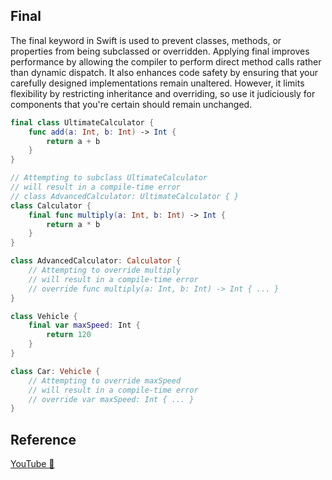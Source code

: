 ## Final

The final keyword in Swift is used to prevent classes, methods, or properties from being subclassed or overridden. Applying final improves performance by allowing the compiler to perform direct method calls rather than dynamic dispatch. It also enhances code safety by ensuring that your carefully designed implementations remain unaltered. However, it limits flexibility by restricting inheritance and overriding, so use it judiciously for components that you're certain should remain unchanged.

```swift
final class UltimateCalculator {
    func add(a: Int, b: Int) -> Int {
        return a + b
    }
}

// Attempting to subclass UltimateCalculator
// will result in a compile-time error
// class AdvancedCalculator: UltimateCalculator { }
class Calculator {
    final func multiply(a: Int, b: Int) -> Int {
        return a * b
    }
}

class AdvancedCalculator: Calculator {
    // Attempting to override multiply
    // will result in a compile-time error
    // override func multiply(a: Int, b: Int) -> Int { ... }
}

class Vehicle {
    final var maxSpeed: Int {
        return 120
    }
}

class Car: Vehicle {
    // Attempting to override maxSpeed
    // will result in a compile-time error
    // override var maxSpeed: Int { ... }
}
```

## Reference

[YouTube 👀](https://youtube.com/shorts/AZnli-5UYHU?feature=share)
